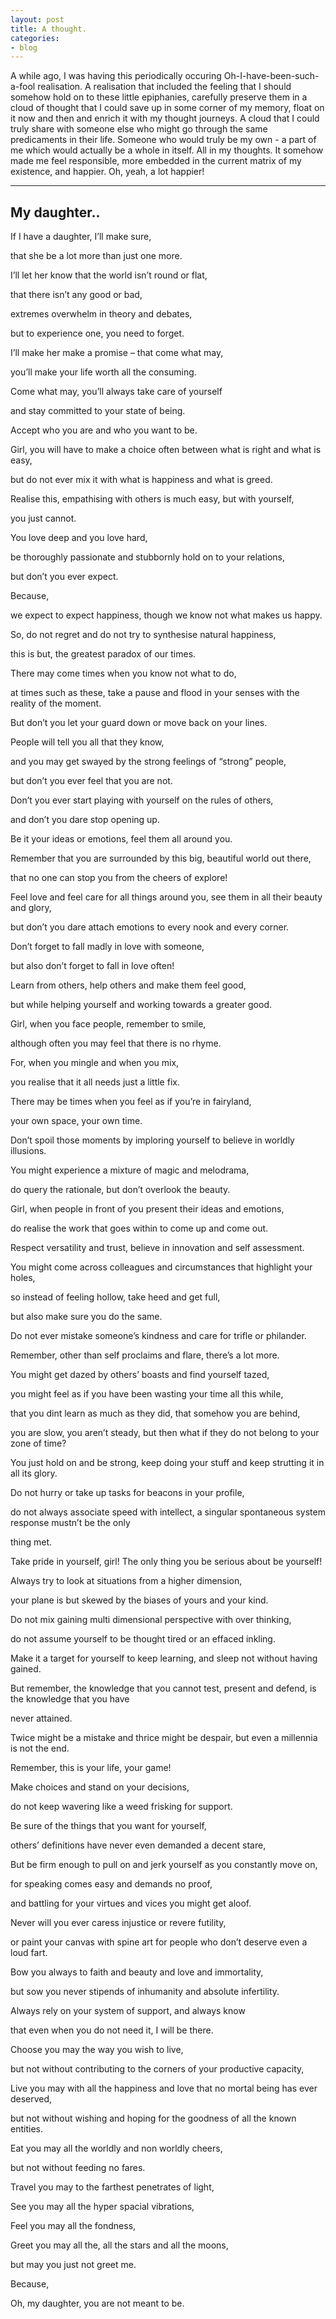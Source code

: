 ```yaml
---
layout: post
title: A thought.
categories:
- blog
---
```

A while ago, I was having this periodically occuring Oh-I-have-been-such-a-fool realisation. A realisation that included the feeling that I should somehow hold on to these little epiphanies, carefully preserve them in a cloud of thought that I could save up in some corner of my memory, float on it now and then and enrich it with my thought journeys. A cloud that I could truly share with someone else who might go through the same predicaments in their life. Someone who would truly be my own - a part of me which would actually be a whole in itself. All in my thoughts. 
It somehow made me feel responsible, more embedded in the current matrix of my existence, and happier. Oh, yeah, a lot happier!


---

## My daughter..


If I have a daughter, I’ll make sure,

that she be a lot more than just one more.

I’ll let her know that the world isn’t round or flat,

that there isn’t any good or bad,

extremes overwhelm in theory and debates,

but to experience one, you need to forget.

I’ll make her make a promise – that come what may,

you’ll make your life worth all the consuming.

Come what may, you’ll always take care of yourself

and stay committed to your state of being.

Accept who you are and who you want to be.

Girl, you will have to make a choice often between what is right and what is easy,

but do not ever mix it with what is happiness and what is greed.

Realise this, empathising with others is much easy, but with yourself,

you just cannot.

You love deep and you love hard,

be thoroughly passionate and stubbornly hold on to your relations,

but don’t you ever expect.

Because,

we expect to expect happiness, though we know not what makes us happy.

So, do not regret and do not try to synthesise natural happiness,

this is but, the greatest paradox of our times.

There may come times when you know not what to do,

at times such as these, take a pause and flood in your senses with the reality of the moment.

But don’t you let your guard down or move back on your lines.

People will tell you all that they know,

and you may get swayed by the strong feelings of “strong” people,

but don’t you ever feel that you are not.

Don’t you ever start playing with yourself on the rules of others,

and don’t you dare stop opening up.

Be it your ideas or emotions, feel them all around you.

Remember that you are surrounded by this big, beautiful world out there,

that no one can stop you from the cheers of explore!

Feel love and feel care for all things around you, see them in all their beauty and glory,

but don’t you dare attach emotions to every nook and every corner.

Don’t forget to fall madly in love with someone,

but also don’t forget to fall in love often!

Learn from others, help others and make them feel good,

but while helping yourself and working towards a greater good.

Girl, when you face people, remember to smile,

although often you may feel that there is no rhyme.

For, when you mingle and when you mix,

you realise that it all needs just a little fix.

There may be times when you feel as if you’re in fairyland,

your own space, your own time.

Don’t spoil those moments by imploring yourself to believe in worldly illusions.

You might experience a mixture of magic and melodrama,

do query the rationale, but don’t overlook the beauty.

Girl, when people in front of you present their ideas and emotions,

do realise the work that goes within to come up and come out.

Respect versatility and trust, believe in innovation and self assessment.

You might come across colleagues and circumstances that highlight your holes,

so instead of feeling hollow, take heed and get full,

but also make sure you do the same.

Do not ever mistake someone’s kindness and care for trifle or philander.

Remember, other than self proclaims and flare, there’s a lot more.

You might get dazed by others’ boasts and find yourself tazed,

you might feel as if you have been wasting your time all this while,

that you dint learn as much as they did, that somehow you are behind,

you are slow, you aren’t steady, but then what if they do not belong to your zone of time?

You just hold on and be strong, keep doing your stuff and keep strutting it in all its glory.

Do not hurry or take up tasks for beacons in your profile,

do not always associate speed with intellect, a singular spontaneous system response mustn’t be the only

thing met.

Take pride in yourself, girl! The only thing you be serious about be yourself!

Always try to look at situations from a higher dimension,

your plane is but skewed by the biases of yours and your kind.

Do not mix gaining multi dimensional perspective with over thinking,

do not assume yourself to be thought tired or an effaced inkling.

Make it a target for yourself to keep learning, and sleep not without having gained.

But remember, the knowledge that you cannot test, present and defend, is the knowledge that you have

never attained.

Twice might be a mistake and thrice might be despair, but even a millennia is not the end.

Remember, this is your life, your game!

Make choices and stand on your decisions,

do not keep wavering like a weed frisking for support.

Be sure of the things that you want for yourself,

others’ definitions have never even demanded a decent stare,

But be firm enough to pull on and jerk yourself as you constantly move on,

for speaking comes easy and demands no proof,

and battling for your virtues and vices you might get aloof.

Never will you ever caress injustice or revere futility,

or paint your canvas with spine art for people who don’t deserve even a loud fart.

Bow you always to faith and beauty and love and immortality,

but sow you never stipends of inhumanity and absolute infertility.

Always rely on your system of support, and always know

that even when you do not need it, I will be there.

Choose you may the way you wish to live,

but not without contributing to the corners of your productive capacity,

Live you may with all the happiness and love that no mortal being has ever deserved,

but not without wishing and hoping for the goodness of all the known entities.

Eat you may all the worldly and non worldly cheers,

but not without feeding no fares.

Travel you may to the farthest penetrates of light,

See you may all the hyper spacial vibrations,

Feel you may all the fondness,

Greet you may all the, all the stars and all the moons,

but may you just not greet me.

Because,

Oh, my daughter, you are not meant to be.
